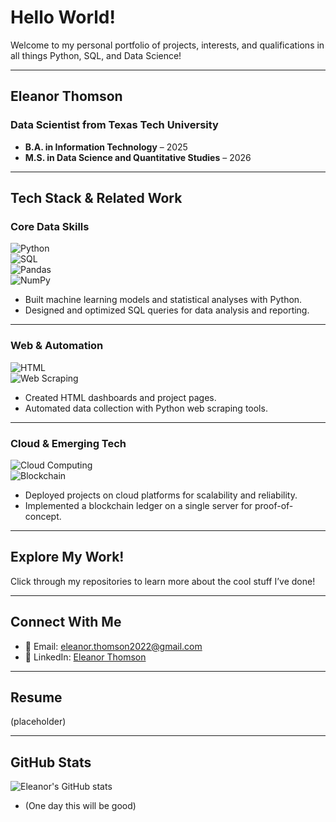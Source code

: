 # Hello World!  
Welcome to my personal portfolio of projects, interests, and qualifications in all things Python, SQL, and Data Science!  

---

## Eleanor Thomson  
### Data Scientist from Texas Tech University  

- **B.A. in Information Technology** – 2025  
- **M.S. in Data Science and Quantitative Studies** – 2026  

---

## Tech Stack & Related Work  

### Core Data Skills  
![Python](https://img.shields.io/badge/Python-3776AB?style=for-the-badge&logo=python&logoColor=white)  
![SQL](https://img.shields.io/badge/SQL-336791?style=for-the-badge&logo=postgresql&logoColor=white)  
![Pandas](https://img.shields.io/badge/Pandas-150458?style=for-the-badge&logo=pandas&logoColor=white)  
![NumPy](https://img.shields.io/badge/NumPy-013243?style=for-the-badge&logo=numpy&logoColor=white)  

- Built machine learning models and statistical analyses with Python.  
- Designed and optimized SQL queries for data analysis and reporting.  

---

### Web & Automation  
![HTML](https://img.shields.io/badge/HTML5-E34F26?style=for-the-badge&logo=html5&logoColor=white)  
![Web Scraping](https://img.shields.io/badge/Web%20Scraping-4B8BBE?style=for-the-badge&logo=python&logoColor=white)  

- Created HTML dashboards and project pages.  
- Automated data collection with Python web scraping tools.  

---

### Cloud & Emerging Tech  
![Cloud Computing](https://img.shields.io/badge/Cloud_Computing-4285F4?style=for-the-badge&logo=googlecloud&logoColor=white)  
![Blockchain](https://img.shields.io/badge/Blockchain-121D33?style=for-the-badge&logo=bitcoin&logoColor=white)  

- Deployed projects on cloud platforms for scalability and reliability.  
- Implemented a blockchain ledger on a single server for proof-of-concept.  

---

## Explore My Work!
Click through my repositories to learn more about the cool stuff I’ve done!  

---

## Connect With Me  
- 📧 Email: [eleanor.thomson2022@gmail.com](mailto:eleanor.thomson2022@gmail.com)  
- 🔗 LinkedIn: [Eleanor Thomson](https://www.linkedin.com/in/eleanor-thomson-41a334253/)

---

## Resume
(placeholder)

---

## GitHub Stats  
![Eleanor's GitHub stats](https://github-readme-stats.vercel.app/api?username=eleanorthomson&show_icons=true&theme=radical)  
- (One day this will be good)

